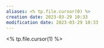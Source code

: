 ```yaml
---
aliases: <% tp.file.cursor(0) %>
creation date: 2023-03-29 10:33
modification date: 2023-03-29 10:33
---
```


<% tp.file.cursor(1) %>



